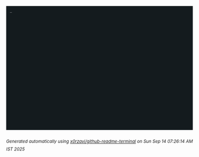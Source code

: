 <div align="justify">
<picture>
    <source media="(prefers-color-scheme: dark)" srcset="./output.gif">
    <source media="(prefers-color-scheme: light)" srcset="./output.gif">
    <img alt="GIFOS" src="output.gif">
</picture>

<sub><i>Generated automatically using [x0rzavi/github-readme-terminal](https://github.com/x0rzavi/github-readme-terminal) on Sun Sep 14 07:26:14 AM IST 2025</i></sub>

<!-- <details>
<summary>More details</summary>

</details> -->
</div>

<!-- Image deletion URL: NONE -->